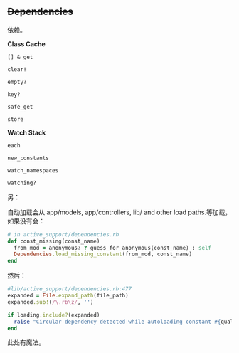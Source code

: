 ## ~~Dependencies~~

依赖。

**Class Cache**

```
[] & get

clear!

empty?

key?

safe_get

store
```

**Watch Stack**

```
each

new_constants

watch_namespaces

watching?
```

另：

自动加载会从 app/models, app/controllers, lib/ and other load paths.等加载，如果没有会：

```ruby
# in active_support/dependencies.rb
def const_missing(const_name)
  from_mod = anonymous? ? guess_for_anonymous(const_name) : self
  Dependencies.load_missing_constant(from_mod, const_name)
end
```

然后：

```ruby
#lib/active_support/dependencies.rb:477
expanded = File.expand_path(file_path)
expanded.sub!(/\.rb\z/, '')

if loading.include?(expanded)
  raise "Circular dependency detected while autoloading constant #{qualified_name}"
end
```

此处有魔法。
